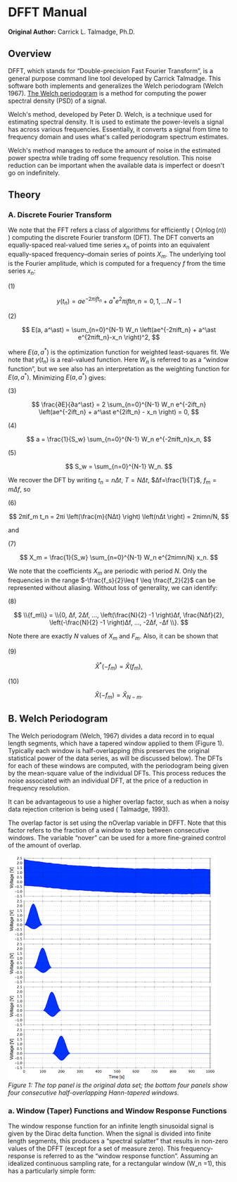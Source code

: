 # DFFT Manual

**Original Author:** Carrick L. Talmadge, Ph.D.

## Overview

DFFT, which stands for “Double-precision Fast Fourier Transform”, is a general
purpose command line tool developed by Carrick Talmadge. This software both
implements and generalizes the Welch periodogram (Welch 1967). [The Welch
periodogram](https://www.osti.gov/servlets/purl/5688766 "PSD Computations
Using Welch’s Method") is a method for
computing the power spectral density (PSD) of a
signal.

Welch's method, developed by Peter D. Welch, is a technique used for
estimating spectral density. It is used to estimate the power-levels a signal
has across various
frequencies. Essentially, it converts a signal from time to frequency domain and
uses what's called periodogram spectrum estimates.

Welch's method manages to reduce the
amount of noise in the estimated power spectra while trading off some frequency
resolution. This noise reduction can be important when the available data is
imperfect or doesn't go on indefinitely.

## Theory

### A. Discrete Fourier Transform

We note that the FFT refers a class of algorithms for efficiently ( $O(n \log(n))$ )
computing the discrete Fourier transform (DFT). The DFT converts an
equally-spaced real-valued time series $x_n$ of points into an equivalent
equally-spaced frequency–domain series of points $X_m$. The underlying tool is the
Fourier amplitude, which is computed for a frequency $f$ from the time series $x_n$:

(1)

$$
y(t_n) = a e^{-2πift_n} + a^* e^{2}πiftn, n=0,1,…N-1
$$

(2)

$$
E(a, a^\ast) = \sum_{n=0}^{N-1} W_n \left(ae^{-2πift_n} + a^\ast e^{2πift_n}-x_n \right)^2,
$$

where $E(a, a^\ast)$ is the optimization function for weighted least-squares fit. We note that $y(t_n)$ is a real-valued
function.
Here $W_n$ is referred to as a “window function”, but we see also has an interpretation as the weighting function for
$E(a, a^\ast)$. Minimizing $E(a, a^\ast)$ gives:

(3)

$$
\frac{∂E}{∂a^\ast} = 2 \sum_{n=0}^{N-1} W_n e^{-2ift_n} \left(ae^{-2ift_n} + a^\ast e^{2ift_n} - x_n \right) = 0,
$$

(4)

$$
a = \frac{1}{S_w} \sum_{n=0}^{N-1} W_n e^{-2πift_n}x_n,
$$

(5)

$$
S_w = \sum_{n=0}^{N-1} W_n.
$$

We recover the DFT by writing $t_n=nΔt$, $T=N Δt$, $Δf=\frac{1}{T}$, $f_m=mΔf$, so

(6)

$$
2πif_m t_n = 2πi \left(\frac{m}{NΔt} \right) \left(nΔt \right) = 2πimn/N,
$$

and

(7)

$$
X_m = \frac{1}{S_w} \sum_{n=0}^{N-1} W_n e^{2πimn/N} x_n.
$$

We note that the coefficients $X_m$ are periodic with period $N$. Only the frequencies in the range $-\frac{f_s}{2}\leq
f \leq \frac{f_2}{2}$ can be represented without aliasing.
Without loss of generality, we can identify:

(8)

$$
\\{f_m\\} = \\{0, Δf, 2Δf, …, \left(\frac{N}{2} -1 \right)Δf, \frac{NΔf}{2}, \left(-\frac{N}{2} -1 \right)Δf, …, -2Δf,
-Δf \\}.
$$

Note there are exactly $N$ values of $X_m$ and $F_m$. Also, it can be shown that

(9)

$$
\hat{X}^\ast \left(-f_m \right) = \hat{X} \left(f_m \right),
$$

(10)

$$
\hat{X} \left(-f_m \right) = \hat{X}_{N-m}.
$$

## B. Welch Periodogram

The Welch periodogram (Welch, 1967) divides a data record in to equal length segments, which have a tapered window
applied to them (Figure 1). Typically each window is half-overlapping (this preserves the original statistical power of
the data series, as will be discussed below). The DFTs for each of these windows are computed, with the periodogram
being given by the mean-square value of the individual DFTs. This process reduces the noise associated with an
individual DFT, at the price of a reduction in frequency resolution.

It can be advantageous to use a higher overlap factor, such as when a noisy data rejection criterion is being used (
Talmadge, 1993).

The overlap factor is set using the nOverlap variable in DFFT. Note that this factor refers to the fraction of a window
to step between consecutive windows. The variable “nover” can be used for a more fine-grained control of the amount of
overlap.

![Figure 1](Images/hanntapered_window.png)
*Figure 1: The top panel is the original data set; the bottom four panels show four consecutive half-overlapping
Hann-tapered windows.*

### a. Window (Taper) Functions and Window Response Functions
The window response function for an infinite length sinusoidal signal is given by the Dirac delta function. When the
signal is divided into finite length segments, this produces a “spectral splatter” that results in non-zero values of
the DFFT (except for a set of measure zero). This frequency-response is referred to as the “window response function”.
Assuming an idealized continuous sampling rate, for a rectangular window (W_n =1), this has a particularly simple form:
